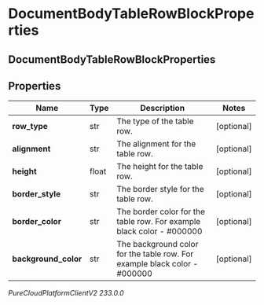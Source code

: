 # DocumentBodyTableRowBlockProperties

## DocumentBodyTableRowBlockProperties

## Properties

|Name | Type | Description | Notes|
|------------ | ------------- | ------------- | -------------|
| **row_type** | str | The type of the table row. | [optional] |
| **alignment** | str | The alignment for the table row. | [optional] |
| **height** | float | The height for the table row. | [optional] |
| **border_style** | str | The border style for the table row. | [optional] |
| **border_color** | str | The border color for the table row. For example black color - #000000 | [optional] |
| **background_color** | str | The background color for the table row. For example black color - #000000 | [optional] |



_PureCloudPlatformClientV2 233.0.0_
